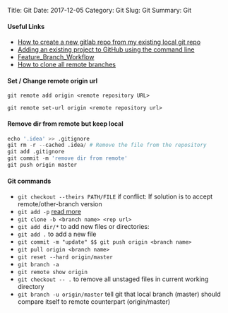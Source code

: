 Title: Git
Date: 2017-12-05
Category: Git
Slug: Git
Summary: Git


#### Useful Links

* [How to create a new gitlab repo from my existing local git repo](https://stackoverflow.com/questions/33101962/how-to-create-a-new-gitlab-repo-from-my-existing-local-git-repo-using-cli)
* [Adding an existing project to GitHub using the command line](https://help.github.com/articles/adding-an-existing-project-to-github-using-the-command-line/)
* [Feature_Branch_Workflow](https://techbase.kde.org/Development/Git/Feature_Branch_Workflow)
* [How to clone all remote branches](https://stackoverflow.com/questions/67699/how-to-clone-all-remote-branches-in-git)

#### Set / Change remote origin url

    git remote add origin <remote repository URL>
    
    git remote set-url origin <remote repository url>


#### Remove dir from remote but keep local

```python
echo '.idea' >> .gitignore
git rm -r --cached .idea/ # Remove the file from the repository
git add .gitignore
git commit -m 'remove dir from remote'
git push origin master
```

#### Git commands

* `git checkout --theirs PATH/FILE` if conflict: If solution is to accept remote/other-branch version
* `git add -p` [read more](https://medium.com/@mc999/git-add-p-is-a-gamechanger-in-file-management-e4c879e89ab)
* `git clone -b <branch name> <rep url>`
* `git add dir/*` to add new files or directories:
* `git add .` to add a new file
* `git commit -m "update" $$ git push origin <branch name>`
* `git pull origin <branch name>`
* `git reset --hard origin/master`
* `git branch -a`
* `git remote show origin`
* `git checkout -- .` to remove all unstaged files in current working directory
* `git branch -u origin/master` tell git that local branch (master) should compare itself to remote counterpart (origin/master)

